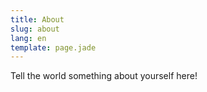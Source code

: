 ```yaml
---
title: About
slug: about
lang: en
template: page.jade
---
```


Tell the world something about yourself here!
